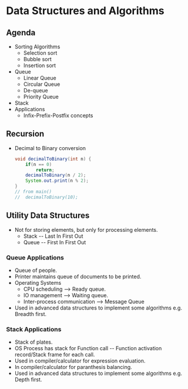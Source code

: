 # Data Structures and Algorithms

## Agenda
* Sorting Algorithms
	* Selection sort
	* Bubble sort
	* Insertion sort
* Queue
	* Linear Queue
	* Circular Queue
	* De-queue
	* Priority Queue
* Stack
* Applications
	* Infix-Prefix-Postfix concepts

## Recursion
* Decimal to Binary conversion
	```Java
	void decimalToBinary(int n) {
		if(n == 0)
			return;
		decimalToBinary(n / 2);
		System.out.print(n % 2);
	}
	// from main()
	//	decimalToBinary(10);
	```

## Utility Data Structures
* Not for storing elements, but only for processing elements.
	* Stack -- Last In First Out
	* Queue -- First In First Out

### Queue Applications
* Queue of people.
* Printer maintains queue of documents to be printed.
* Operating Systems
	* CPU scheduling --> Ready queue.
	* IO management --> Waiting queue.
	* Inter-process communication --> Message Queue
* Used in advanced data structures to implement some algorithms e.g. Breadth first.

### Stack Applications
* Stack of plates.
* OS Process has stack for Function call -- Function activation record/Stack frame for each call.
* Used in compiler/calculator for expression evaluation.
* In compiler/calculator for paranthesis balancing.
* Used in advanced data structures to implement some algorithms e.g. Depth first.
